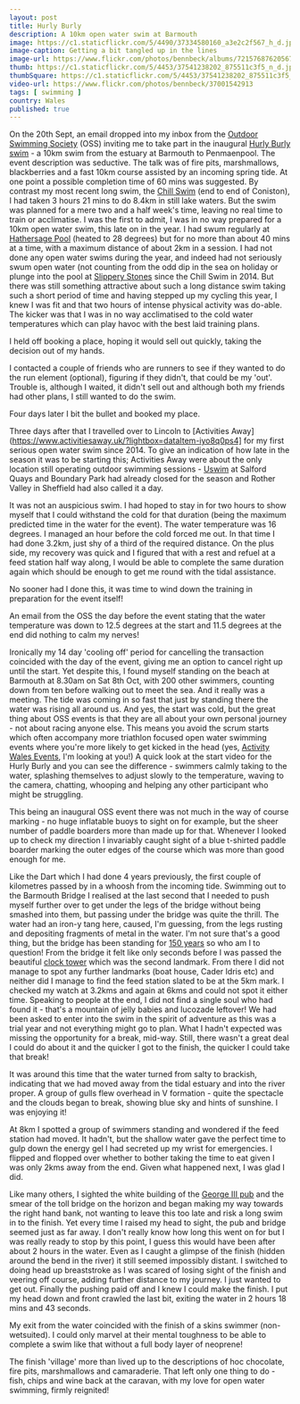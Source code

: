 ```yaml
---
layout: post
title: Hurly Burly
description: A 10km open water swim at Barmouth
image: https://c1.staticflickr.com/5/4490/37334580160_a3e2c2f567_h_d.jpg
image-caption: Getting a bit tangled up in the lines
image-url: https://www.flickr.com/photos/bennbeck/albums/72157687620567654
thumb: https://c1.staticflickr.com/5/4453/37541238202_875511c3f5_n_d.jpg
thumbSquare: https://c1.staticflickr.com/5/4453/37541238202_875511c3f5_q_d.jpg
video-url: https://www.flickr.com/photos/bennbeck/37001542913
tags: [ swimming ]
country: Wales
published: true
---
```


On the 20th Sept, an email dropped into my inbox from the [Outdoor Swimming Society](https://www.outdoorswimmingsociety.com/) (OSS) inviting me to take part in
the inaugural [Hurly Burly swim](https://www.outdoorswimmingsociety.com/the-hurly-burly/) - a 10km swim from the estuary at Barmouth to Penmaenpool.
The event description was seductive. The talk was of fire pits, marshmallows, blackberries and a fast 10km course assisted by an incoming spring tide. 
At one point a possible completion time of 60 mins was suggested. By contrast my most recent long swim, the [Chill Swim](http://www.chillswim.com/the-swims/coniston-end-to-end/) (end to end of Coniston),
I had taken 3 hours 21 mins to do 8.4km in still lake waters. But the swim was planned for a mere two and a half week's time, leaving no real time to 
train or acclimatise. I was the first to admit, I was in no way prepared for a 10km open water swim, this late on in the year. 
I had swum regularly at [Hathersage Pool](http://www.hathersageswimmingpool.co.uk/) (heated to 28 degrees) but for no more than about 40 mins at a time, 
with a maximum distance of about 2km in a session. I had not done any open water swims during the year, and indeed had not seriously swum open water 
(not counting from the odd dip in the sea on holiday or plunge into the pool at [Slippery Stones](https://wildswim.com/slippery-stones-plunge-pool_1) 
since the Chill Swim in 2014. But there was still something attractive about such a long distance swim taking such a short period of time and having 
stepped up my cycling this year, I knew I was fit and that two hours of intense physical activity was do-able. 
The kicker was that I was in no way acclimatised to the cold water temperatures which can play havoc with the best laid training plans. 

I held off booking a place, hoping it would sell out quickly, taking the decision out of my hands.  

I contacted a couple of friends who are runners to see if they wanted to do the run element (optional), figuring if they didn't, that could be my 'out'.
Trouble is, although I waited, it didn't sell out and although both my friends had other plans, I still wanted to do the swim. 

Four days later I bit the bullet and booked my place. 

Three days after that I travelled over to Lincoln to [Activities Away](https://www.activitiesaway.uk/?lightbox=dataItem-iyo8q0ps4] for my first serious open 
water swim since 2014. To give an indication of how late in the season it was to be starting this; Activities Away were about the only location still 
operating outdoor swimming sessions - [Uswim](http://www.uswimopenwater.com/) at Salford Quays and Boundary Park had already closed for the season and Rother 
Valley in Sheffield had also called it a day. 

It was not an auspicious swim. I had hoped to stay in for two hours to show myself that I could withstand the cold for that duration 
(being the maximum predicted time in the water for the event). The water temperature was 16 degrees. I managed an hour before the cold forced me out. 
In that time I had done 3.2km, just shy of a third of the required distance. On the plus side, my recovery was quick and I figured that with a rest 
and refuel at a feed station half way along, I would be able to complete the same duration again which should be enough to get me round with the tidal assistance. 

No sooner had I done this, it was time to wind down the training in preparation for the event itself!   

An email from the OSS the day before the event stating that the water temperature was down to 12.5 degrees at the start and 11.5 degrees at 
the end did nothing to calm my nerves! 

Ironically my 14 day 'cooling off' period for cancelling the transaction coincided with the day of the event, giving me an option to cancel right up until 
the start. Yet despite this, I found myself standing on the beach at Barmouth at 8.30am on Sat 8th Oct, with 200 other swimmers, counting down from ten before 
walking out to meet the sea. And it really was a meeting. The tide was coming in so fast that just by standing there the water was rising all around us. 
And yes, the start was cold, but the great thing about OSS events is that they are all about your own personal journey - not about racing anyone else. 
This means you avoid the scrum starts which often accompany more triathlon focused open water swimming events where you're more likely to get kicked in 
the head (yes, [Activity Wales Events](http://www.activitywalesevents.com/), I'm looking at you!) A quick look at the start video for the Hurly Burly and 
you can see the difference - swimmers calmly taking to the water, splashing themselves to adjust slowly to the temperature, waving to the camera, chatting, 
whooping and helping any other participant who might be struggling.

This being an inaugural OSS event there was not much in the way of course marking - no huge inflatable buoys to sight on for example, but the sheer number 
of paddle boarders more than made up for that. Whenever I looked up to check my direction I invariably caught sight of a blue t-shirted paddle boarder marking 
the outer edges of the course which was more than good enough for me.

Like the Dart which I had done 4 years previously, the first couple of kilometres passed by in a whoosh from the incoming tide. Swimming out to the Barmouth Bridge 
I realised at the last second that I needed to push myself further over to get under the legs of the bridge without being smashed into them, but passing under the 
bridge was quite the thrill. The water had an iron-y tang here, caused, I'm guessing, from the legs rusting and depositing fragments of metal in the water. 
I'm not sure that's a good thing, but the bridge has been standing for [150 years](http://www.dailypost.co.uk/news/north-wales-news/celebrations-mark-150th-anniversary-barmouth-13726951) so who am I to question! 
From the bridge it felt like only seconds before I was passed the beautiful [clock tower](https://www.google.co.uk/search?q=barmouth+clock+tower&source=lnms&tbm=isch&sa=X&ved=0ahUKEwjLq9_KoePWAhUpB8AKHd4xAGkQ_AUICygC&biw=1517&bih=735)
which was the second landmark. From there I did not manage to spot any further landmarks (boat house, Cader Idris etc) and neither did I manage to find the feed 
station slated to be at the 5km mark. I checked my watch at 3.2kms and again at 6kms and could not spot it either time. 
Speaking to people at the end, I did not find a single soul who had found it - that's a mountain of jelly babies and lucozade leftover! 
We had been asked to enter into the swim in the spirit of adventure as this was a trial year and not everything might go to plan. What I hadn't expected was missing 
the opportunity for a break, mid-way. Still, there wasn't a great deal I could do about it and the quicker I got to the finish, the quicker I could take that break! 

It was around this time that the water turned from salty to brackish, indicating that we had moved away from the tidal estuary and into the river proper. 
A group of gulls flew overhead in V formation - quite the spectacle and the clouds began to break, showing blue sky and hints of sunshine. I was enjoying it!

At 8km I spotted a group of swimmers standing and wondered if the feed station had moved. It hadn't, but the shallow water gave the perfect time to gulp down the 
energy gel I had secreted up my wrist for emergencies. I flipped and flopped over whether to bother taking the time to eat given I was only 2kms away from the end. 
Given what happened next, I was glad I did.

Like many others, I sighted the white building of the [George III pub](https://www.georgethethird.co.uk/) and the smear of the toll bridge on the horizon and 
began making my way towards the right hand bank, not wanting to leave this too late and risk a long swim in to the finish. Yet every time I raised my head to sight, 
the pub and bridge seemed just as far away. I don't really know how long this went on for but I was really ready to stop by this point, I guess this would have been 
after about 2 hours in the water. Even as I caught a glimpse of the finish (hidden around the bend in the river) it still seemed impossibly distant. 
I switched to doing head up breaststroke as I was scared of losing sight of the finish and veering off course, adding further distance to my journey. 
I just wanted to get out. Finally the pushing paid off and I knew I could make the finish. I put my head down and front crawled the last bit, exiting the water 
in 2 hours 18 mins and 43 seconds. 

My exit from the water coincided with the finish of a skins swimmer (non-wetsuited). 
I could only marvel at their mental toughness to be able to complete a swim like that without a full body layer of neoprene!  

The finish 'village' more than lived up to the descriptions of hoc chocolate, fire pits, marshmallows and camaraderie. 
That left only one thing to do - fish, chips and wine back at the caravan, with my love for open water swimming, firmly reignited!